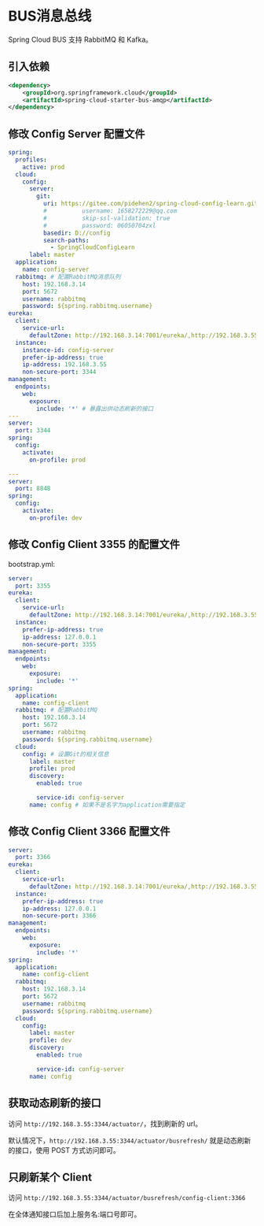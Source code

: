 # BUS消息总线

Spring Cloud BUS 支持 RabbitMQ 和 Kafka。

## 引入依赖

```xml
<dependency>
    <groupId>org.springframework.cloud</groupId>
    <artifactId>spring-cloud-starter-bus-amqp</artifactId>
</dependency>
```

## 修改 Config Server 配置文件

```yaml
spring:
  profiles:
    active: prod
  cloud:
    config:
      server:
        git:
          uri: https://gitee.com/pidehen2/spring-cloud-config-learn.git
          #          username: 1658272229@qq.com
          #          skip-ssl-validation: true
          #          password: 06050704zxl
          basedir: D://config
          search-paths:
            - SpringCloudConfigLearn
      label: master
  application:
    name: config-server
  rabbitmq: # 配置RabbitMQ消息队列
    host: 192.168.3.14
    port: 5672
    username: rabbitmq
    password: ${spring.rabbitmq.username}
eureka:
  client:
    service-url:
      defaultZone: http://192.168.3.14:7001/eureka/,http://192.168.3.55:7002/eureka/
  instance:
    instance-id: config-server
    prefer-ip-address: true
    ip-address: 192.168.3.55
    non-secure-port: 3344
management:
  endpoints:
    web:
      exposure:
        include: '*' # 暴露出供动态刷新的接口
---
server:
  port: 3344
spring:
  config:
    activate:
      on-profile: prod

---
server:
  port: 8848
spring:
  config:
    activate:
      on-profile: dev
```

## 修改 Config Client 3355 的配置文件

bootstrap.yml:

```yaml
server:
  port: 3355
eureka:
  client:
    service-url:
      defaultZone: http://192.168.3.14:7001/eureka/,http://192.168.3.55:7002/eureka/
  instance:
    prefer-ip-address: true
    ip-address: 127.0.0.1
    non-secure-port: 3355
management:
  endpoints:
    web:
      exposure:
        include: '*'
spring:
  application:
    name: config-client
  rabbitmq: # 配置RabbitMQ
    host: 192.168.3.14
    port: 5672
    username: rabbitmq
    password: ${spring.rabbitmq.username}
  cloud:
    config: # 设置Git的相关信息
      label: master
      profile: prod
      discovery:
        enabled: true

        service-id: config-server
      name: config # 如果不是名字为application需要指定
```

## 修改 Config Client 3366 配置文件

```yaml
server:
  port: 3366
eureka:
  client:
    service-url:
      defaultZone: http://192.168.3.14:7001/eureka/,http://192.168.3.55:7002/eureka/
  instance:
    prefer-ip-address: true
    ip-address: 127.0.0.1
    non-secure-port: 3366
management:
  endpoints:
    web:
      exposure:
        include: '*'
spring:
  application:
    name: config-client
  rabbitmq:
    host: 192.168.3.14
    port: 5672
    username: rabbitmq
    password: ${spring.rabbitmq.username}
  cloud:
    config:
      label: master
      profile: dev
      discovery:
        enabled: true

        service-id: config-server
      name: config
```

## 获取动态刷新的接口

访问 `http://192.168.3.55:3344/actuator/`，找到刷新的 url。

默认情况下，`http://192.168.3.55:3344/actuator/busrefresh/` 就是动态刷新的接口，使用 POST 方式访问即可。

## 只刷新某个 Client

访问 `http://192.168.3.55:3344/actuator/busrefresh/config-client:3366`

在全体通知接口后加上服务名:端口号即可。
